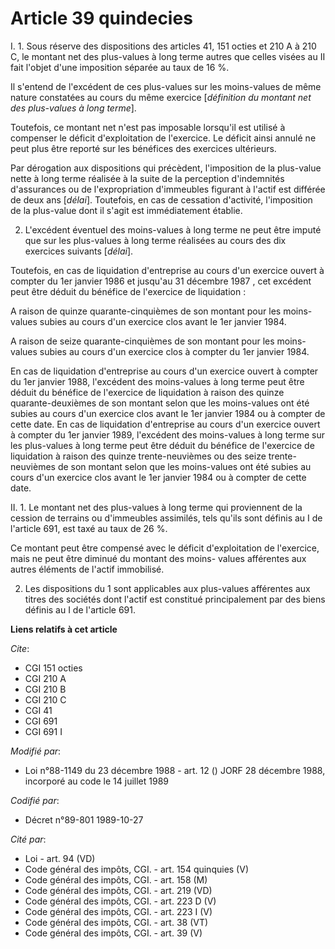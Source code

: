 # Article 39 quindecies

I. 1. Sous réserve des dispositions des articles 41, 151 octies et 210 A à 210 C, le montant net des plus-values à long terme
autres que celles visées au II fait l'objet d'une imposition séparée au taux de 16 %.

Il s'entend de l'excédent de ces plus-values sur les moins-values de même nature constatées au cours du même exercice
[*définition du montant net des plus-values à long terme*].

Toutefois, ce montant net n'est pas imposable lorsqu'il est utilisé à compenser le déficit d'exploitation de l'exercice. Le
déficit ainsi annulé ne peut plus être reporté sur les bénéfices des exercices ultérieurs.

Par dérogation aux dispositions qui précèdent, l'imposition de la plus-value nette à long terme réalisée à la suite de la
perception d'indemnités d'assurances ou de l'expropriation d'immeubles figurant à l'actif est différée de deux ans [*délai*].
Toutefois, en cas de cessation d'activité, l'imposition de la plus-value dont il s'agit est immédiatement établie.

2. L'excédent éventuel des moins-values à long terme ne peut être imputé que sur les plus-values à long terme réalisées au
cours des dix exercices suivants [*délai*].

Toutefois, en cas de liquidation d'entreprise au cours d'un exercice ouvert à compter du 1er janvier 1986 et jusqu'au 31
décembre 1987 , cet excédent peut être déduit du bénéfice de l'exercice de liquidation :

A raison de quinze quarante-cinquièmes de son montant pour les moins-values subies au cours d'un exercice clos avant le 1er
janvier 1984.

A raison de seize quarante-cinquièmes de son montant pour les  moins-values subies au cours d'un exercice clos à compter du
1er  janvier 1984.

En cas de liquidation d'entreprise au cours d'un exercice ouvert à compter du 1er janvier 1988, l'excédent des moins-values à
long terme peut être déduit du bénéfice de l'exercice de liquidation à raison des quinze quarante-deuxièmes de son montant
selon que les moins-values ont été subies au cours d'un exercice clos avant le 1er janvier 1984 ou à compter de cette date.
En cas de liquidation d'entreprise au cours d'un exercice ouvert à compter du 1er janvier 1989, l'excédent des moins-values à
long terme sur les plus-values à long terme peut être déduit du bénéfice de l'exercice de liquidation à raison des quinze
trente-neuvièmes ou des seize trente-neuvièmes de son montant selon que les moins-values ont été subies au cours d'un
exercice clos avant le 1er janvier 1984 ou à compter de cette date.

II. 1. Le montant net des plus-values à long terme qui proviennent de la cession de terrains ou d'immeubles assimilés, tels
qu'ils sont définis au I de l'article 691, est taxé au taux de 26 %.

Ce montant peut être compensé avec le déficit d'exploitation de l'exercice, mais ne peut être diminué du montant des moins-
values afférentes aux autres éléments de l'actif immobilisé.

2. Les dispositions du 1 sont applicables aux plus-values afférentes aux titres des sociétés dont l'actif est constitué
principalement par des biens définis au I de l'article 691.

**Liens relatifs à cet article**

_Cite_:

  - CGI 151 octies
  - CGI 210 A
  - CGI 210 B
  - CGI 210 C
  - CGI 41
  - CGI 691
  - CGI 691 I

_Modifié par_:

  - Loi n°88-1149 du 23 décembre 1988 - art. 12 () JORF 28 décembre 1988, incorporé au code le 14 juillet 1989

_Codifié par_:

  - Décret n°89-801 1989-10-27

_Cité par_:

  - Loi - art. 94 (VD)
  - Code général des impôts, CGI. - art. 154 quinquies (V)
  - Code général des impôts, CGI. - art. 158 (M)
  - Code général des impôts, CGI. - art. 219 (VD)
  - Code général des impôts, CGI. - art. 223 D (V)
  - Code général des impôts, CGI. - art. 223 I (V)
  - Code général des impôts, CGI. - art. 38 (VT)
  - Code général des impôts, CGI. - art. 39 (V)
